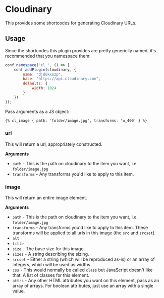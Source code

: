 # Cloudinary

This provides some shortcodes for generating Cloudinary URLs.

## Usage

Since the shortcodes this plugin provides are pretty genericlly named, it's recommended that you namespace them:

```js
conf.namespace('cl_', () => {
    conf.addPlugin(cloudinary, {
        name: "djd6kxozp",
        base: "https://api.cloudinary.com",
        defaults: {
            width: 1024
        }
    })
});
```

Pass arguments as a JS object:

```html
{% cl_image { path: 'folder/image.jpg', transforms: 'w_400' } %}
```

### url

This will return a url, appropriately constructed.

**Arguments**

- `path` - This is the path on cloudinary to the item you want, i.e. `folder/image.jpg`
- `transforms` - Any transforms you'd like to apply to this item.

### image

This will return an entire image element.

**Arguments**

- `path` - This is the path on cloudinary to the item you want, i.e. `folder/image.jpg`
- `transforms` - Any transforms you'd like to apply to this item.
    These transforms will be applied to all urls in this image (the `src` and `srcset`).
- `alt`
- `title`
- `size` - The base size for this image.
- `sizes` - A string describing the sizing.
- `srcset` - Either a string (which will be reproduced as-is) or an array of integers, which will be used as widths.
- `css` - This would normally be called `class` but JavaScript doesn't like that.
    A list of classes for this element.
- `attrs` - Any other HTML attributes you want on this element, pass as an array of arrays.
    For boolean attributes, just use an array with a single value.